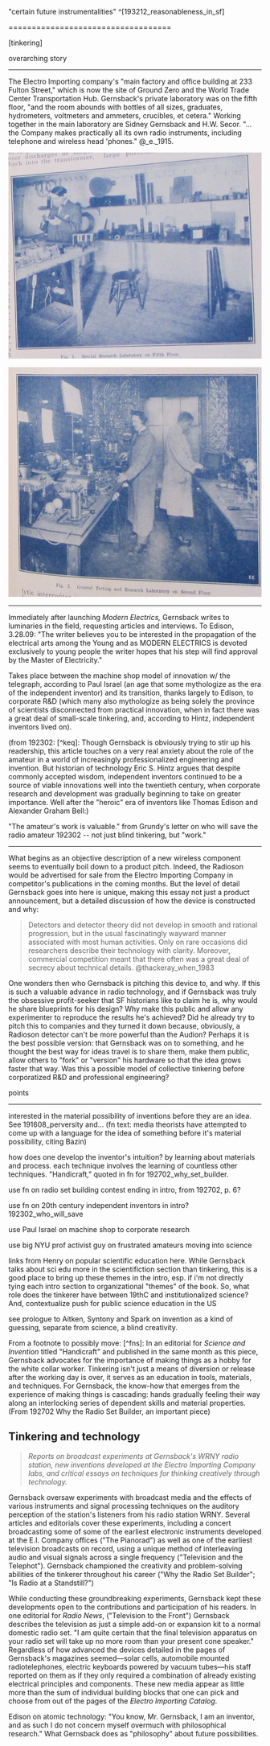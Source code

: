 "certain future instrumentalities" ^[193212_reasonableness_in_sf]

===================================

[tinkering]

overarching story

------------------

The Electro Importing company's "main factory and office building at 233 Fulton Street," which is now the site of Ground Zero and the World Trade Center Transportation Hub.  Gernsback's private laboratory was on the fifth floor, "and the room abounds with bottles of all sizes, graduates, hydrometers, voltmeters and ammeters, crucibles, et cetera."  Working together in the main laboratory are Sidney Gernsback and H.W. Secor.  "…the Company makes practically all its own radio instruments, including telephone and wireless head 'phones."  @_e._1915.

![*Electrical Experimenter,* January 1915](images/eico_labs1.png)

![](images/eico_labs2.png)

* * * * * 

Immediately after launching *Modern Electrics,* Gernsback writes to luminaries in the field, requesting articles and interviews.  To Edison, 3.28.09: "The writer believes you to be interested in the propagation of the electrical arts among the Young and as MODERN ELECTRICS is devoted exclusively to young people the writer hopes that his step will find approval by the Master of Electricity."

Takes place between the machine shop model of innovation w/ the telegraph, according to Paul Israel (an age that some mythologize as the era of the independent inventor) and its transition, thanks largely to Edison, to corporate R&D (which many also mythologize as being solely the province of scientists disconnected from practical innovation, when in fact there was a great deal of small-scale tinkering, and, according to Hintz, independent inventors lived on).

(from 192302: [^keq]: Though Gernsback is obviously trying to stir up his readership, this article touches on a very real anxiety about the role of the amateur in a world of increasingly professionalized engineering and invention. But historian of technology Eric S. Hintz argues that despite commonly accepted wisdom, independent inventors continued to be a source of viable innovations well into the twentieth century, when corporate research and development was gradually beginning to take on greater importance. Well after the "heroic" era of inventors like Thomas Edison and Alexander Graham Bell:)

"The amateur's work is valuable."  from Grundy's letter on who will save the radio amateur 192302 -- not just blind tinkering, but "work."

* * * * * * 

What begins as an objective description of a new wireless component seems to eventually boil down to a product pitch.  Indeed, the Radioson would be advertised for sale from the Electro Importing Company in competitor's publications in the coming months.  But the level of detail Gernsback goes into here is unique, making this essay not just a product announcement, but a detailed discussion of how the device is constructed and why:

> Detectors and detector theory did not develop in smooth and rational progression, but in the usual fascinatingly wayward manner associated with most human activities. Only on rare occasions did researchers describe their technology with clarity. Moreover, commercial competition meant that there often was a great deal of secrecy about technical details. @thackeray_when_1983

One wonders then who Gernsback is pitching this device to, and why.  If this is such a valuable advance in radio technology, and if Gernsback was truly the obsessive profit-seeker that SF historians like to claim he is, why would he share blueprints for his design?  Why make this public and allow any experimenter to reproduce the results he's achieved?  Did he already try to pitch this to companies and they turned it down because, obviously, a Radioson detector can't be more powerful than the Audion?  Perhaps it is the best possible version:  that Gernsback was on to something, and he thought the best way for ideas travel is to share them, make them public, allow others to "fork" or "version" his hardware so that the idea grows faster that way.  Was this a possible model of collective tinkering before corporatized R&D and professional engineering?

points

-------

interested in the material possibility of inventions before they are an idea.  See 191608_perversity and… (fn text: media theorists have attempted to come up with a language for the idea of something before it's material possibility, citing Bazin)

how does one develop the inventor's intuition?  by learning about materials and process.  each technique involves the learning of countless other techniques. "Handicraft," quoted in fn for 192702_why_set_builder.

use fn on radio set building contest ending in intro, from 192702, p. 6?

use fn on 20th century independent inventors in intro? 192302_who_will_save

use Paul Israel on machine shop to corporate research

use big NYU prof activist guy on frustrated amateurs moving into science

links from Henry on popular scientific education here.  While Gernsback talks about sci edu more in the scientifiction section than tinkering, this is a good place to bring up these themes in the intro, esp. if i'm not directly tying each intro section to organizational "themes" of the book.  So, what role does the tinkerer have between 19thC and institutionalized science?  And, contextualize push for public science education in the US

see prologue to Aitken, Syntony and Spark on invention as a kind of guessing, separate from science, a blind creativity.

From a footnote to possibly move:  [^fns]: In an editorial for *Science and Invention* titled "Handicraft" and published in the same month as this piece, Gernsback advocates for the importance of making things as a hobby for the white collar worker.  Tinkering isn't just a means of diversion or release after the working day is over, it serves as an education in tools, materials, and techniques.  For Gernsback, the know-how that emerges from the experience of making things is cascading: hands gradually feeling their way along an interlocking series of dependent skills and material properties.  (From 192702 Why the Radio Set Builder, an important piece)

## Tinkering and technology

> *Reports on broadcast experiments at Gernsback's WRNY radio station, new inventions developed at the Electro Importing Company labs, and critical essays on techniques for thinking creatively through technology.*

Gernsback oversaw experiments with broadcast media and the effects of various instruments and signal processing techniques on the auditory perception of the station's listeners from his radio station WRNY.  Several articles and editorials cover these experiments, including a concert broadcasting some of some of the earliest electronic instruments developed at the E.I. Company offices ("The Pianorad") as well as one of the earliest television broadcasts on record, using a unique method of interleaving audio and visual signals across a single frequency ("Television and the Telephot").  Gernsback championed the creativity and problem-solving abilities of the tinkerer throughout his career ("Why the Radio Set Builder"; "Is Radio at a Standstill?")

While conducting these groundbreaking experiments, Gernsback kept these developments open to the contributions and participation of his readers.  In one editorial for *Radio News*, ("Television to the Front") Gernsback describes the television as just a simple add-on or expansion kit to a normal domestic radio set.  "I am quite certain that the final television apparatus on your radio set will take up no more room than your present cone speaker."  Regardless of how advanced the devices detailed in the pages of Gernsback's magazines seemed—solar cells, automobile mounted radiotelephones, electric keyboards powered by vacuum tubes—his staff reported on them as if they only required a combination of already existing electrical principles and components.  These new media appear as little more than the sum of individual building blocks that one can pick and choose from out of the pages of the *Electro Importing Catalog*.

Edison on atomic technology:  "You know, Mr. Gernsback, I am an inventor, and as such I do not concern myself overmuch with philosophical research."  What Gernsback does as "philosophy" about future possibilities.